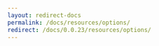 ```yaml
---
layout: redirect-docs
permalink: /docs/resources/options/
redirect: /docs/0.0.23/resources/options/
---
```

